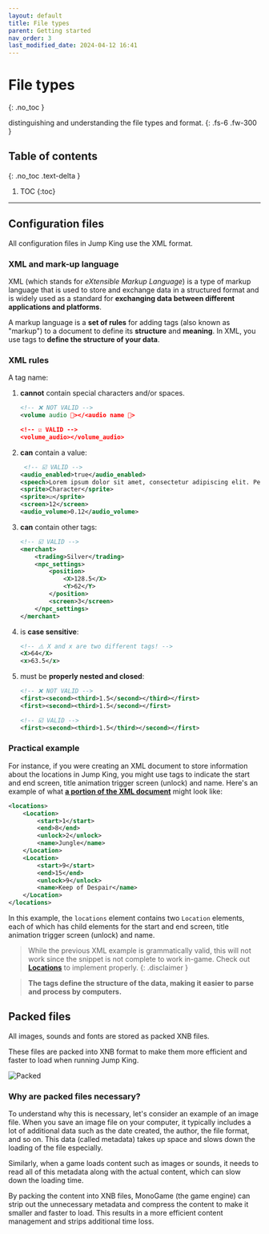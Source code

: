 ```yaml
---
layout: default
title: File types
parent: Getting started
nav_order: 3
last_modified_date: 2024-04-12 16:41
---
```


# File types
{: .no_toc }

distinguishing and understanding the file types and format.<!-- more -->
{: .fs-6 .fw-300 }

## Table of contents
{: .no_toc .text-delta }

1. TOC
{:toc}

---

## Configuration files

All configuration files in Jump King use the XML format.

### XML and mark-up language

XML (which stands for *eXtensible Markup Language*) is a type of markup language that is used to store and exchange data in a structured format and is widely used as a standard for **exchanging data between different applications and platforms**.

A markup language is a **set of rules** for adding tags (also known as "markup") to a document to define its **structure** and **meaning**. In XML, you use tags to **define the structure of your data**. 

### XML rules

A tag name:
1. **cannot** contain special characters and/or spaces.
    ```xml
    <!-- ❌ NOT VALID -->
    <volume audio 🎵></<audio name 🎵> 

    <!-- ☑️ VALID -->
    <volume_audio></volume_audio>          
    ```
2. **can** contain a value:
    ```xml
     <!-- ☑️ VALID -->
    <audio_enabled>true</audio_enabled>
    <speech>Lorem ipsum dolor sit amet, consectetur adipiscing elit. Pellentesque in pulvinar nisi. Interdum et malesuada fames ac ante ipsum primis in faucibus. Etiam nec lectus quis mi vehicula tristique. Vestibulum finibus libero ac varius consectetur.</speech>
    <sprite>Character</sprite>
    <sprite>☑️</sprite>
    <screen>12</screen>
    <audio_volume>0.12</audio_volume>
    ```
3. **can** contain other tags:
    ```xml
    <!-- ☑️ VALID -->
    <merchant>
        <trading>Silver</trading>
        <npc_settings>
            <position>
                <X>128.5</X>
                <Y>62</Y>
            </position>
            <screen>3</screen>
        </npc_settings>
    </merchant>
    ```
4. is **case sensitive**:
    ```xml
    <!-- ⚠️ X and x are two different tags! -->
    <X>64</X>
    <x>63.5</x>
    ```
5. must be **properly nested and closed**:
    ```xml
    <!-- ❌ NOT VALID -->
    <first><second><third>1.5</second></third></first> 
    <first><second><third>1.5</second></first>

    <!-- ☑️ VALID -->
    <first><second><third>1.5</third></second></first> 
    ```

### Practical example

For instance, if you were creating an XML document to store information about the locations in Jump King, you might use tags to indicate the start and end screen, title animation trigger screen (unlock) and name. Here's an example of what **<u>a portion of the XML document</u>** might look like:

```xml
<locations>
    <Location>
        <start>1</start>
        <end>8</end>
        <unlock>2</unlock>
        <name>Jungle</name>
    </Location>
    <Location>
        <start>9</start>
        <end>15</end>
        <unlock>9</unlock>
        <name>Keep of Despair</name>
    </Location>
</locations>
```

In this example, the `locations` element contains two `Location` elements, each of which has child elements for the start and end screen, title animation trigger screen (unlock) and name.

> While the previous XML example is grammatically valid, this will not work since the snippet is not complete to work in-game. Check out [**Locations**]({{site.baseurl}}/level-making/gui#locations) to implement properly.
{: .disclaimer }

> **The tags define the structure of the data, making it easier to parse and process by computers.**

## Packed files

All images, sounds and fonts are stored as packed XNB files.

These files are packed into XNB format to make them more efficient and faster to load when running Jump King.

![Packed]({{site.baseurl}}/images/getting-started/xnb.png)

### Why are packed files necessary?

To understand why this is necessary, let's consider an example of an image file. When you save an image file on your computer, it typically includes a lot of additional data such as the date created, the author, the file format, and so on. This data  (called metadata) takes up space and slows down the loading of the file especially.

Similarly, when a game loads content such as images or sounds, it needs to read all of this metadata along with the actual content, which can slow down the loading time.

By packing the content into XNB files, MonoGame (the game engine) can strip out the unnecessary metadata and compress the content to make it smaller and faster to load. This results in a more efficient content management and strips additional time loss.